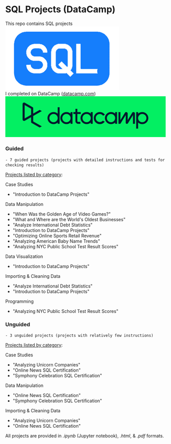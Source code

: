 # SQL Projects (DataCamp)  
This repo contains SQL projects 
![SQL Logo](assets/SQL.png)  
I completed on DataCamp ([datacamp.com](datacamp.com))  
![DataCamp Logo](assets/datacamp.png)   

### Guided   

    - 7 guided projects (projects with detailed instructions and tests for checking results)

<ins>Projects listed by category</ins>:   
   
Case Studies   
- "Introduction to DataCamp Projects"   
   
Data Manipulation   
- "When Was the Golden Age of Video Games?"   
- "What and Where are the World's Oldest Businesses"   
- "Analyze International Debt Statistics"   
- "Introduction to DataCamp Projects"   
- "Optimizing Online Sports Retail Revenue"   
- "Analyzing American Baby Name Trends"   
- "Analyzing NYC Public School Test Result Scores"   
   
Data Visualization   
- "Introduction to DataCamp Projects"   
   
Importing & Cleaning Data   
- "Analyze International Debt Statistics"   
- "Introduction to DataCamp Projects"   
   
Programming   
- "Analyzing NYC Public School Test Result Scores"   



### Unguided   

    - 3 unguided projects (projects with relatively few instructions)
    
<ins>Projects listed by category</ins>:   
   
Case Studies   
- "Analyzing Unicorn Companies"   
- "Online News SQL Certification"   
- "Symphony Celebration SQL Certification"   
   
Data Manipulation   
- "Online News SQL Certification"   
- "Symphony Celebration SQL Certification"   
   
Importing & Cleaning Data   
- "Analyzing Unicorn Companies"   
- "Online News SQL Certification"   

All projects are provided in *.ipynb* (Jupyter notebook), *.html*, & *.pdf* formats.